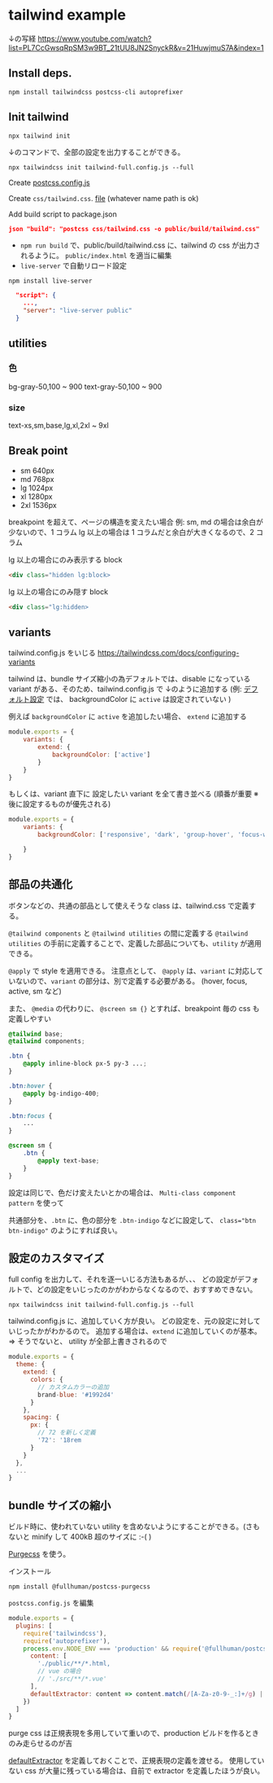# tailwind example

↓の写経
https://www.youtube.com/watch?list=PL7CcGwsqRpSM3w9BT_21tUU8JN2SnyckR&v=21HuwjmuS7A&index=1

## Install deps.

```shell
npm install tailwindcss postcss-cli autoprefixer
```

## Init tailwind

```shell
npx tailwind init
```

↓のコマンドで、全部の設定を出力することができる。

```shell
npx tailwindcss init tailwind-full.config.js --full
```

Create [postcss.config.js](./postcss.config.js)

Create `css/tailwind.css`. [file](./css/tailwind.css)
(whatever name path is ok)

Add build script to package.json

```json
json "build": "postcss css/tailwind.css -o public/build/tailwind.css"
```

- `npm run build` で、public/build/tailwind.css に、tailwind の css が出力されるように。 `public/index.html` を適当に編集
- `live-server` で自動リロード設定

```shell
npm install live-server
```

```json
  "script": {
    ...,
    "server": "live-server public"
  }
```

## utilities
### 色
bg-gray-50,100 ~ 900
text-gray-50,100 ~ 900

### size
text-xs,sm,base,lg,xl,2xl ~ 9xl

## Break point

- sm 640px
- md 768px
- lg 1024px
- xl 1280px
- 2xl 1536px

breakpoint を超えて、ページの構造を変えたい場合
例: sm, md の場合は余白が少ないので、1 コラム
lg 以上の場合は 1 コラムだと余白が大きくなるので、2 コラム

lg 以上の場合にのみ表示する block
```html
<div class="hidden lg:block>
```

lg 以上の場合にのみ隠す block
```html
<div class="lg:hidden>
```

## variants
tailwind.config.js をいじる
https://tailwindcss.com/docs/configuring-variants

tailwind は、bundle サイズ縮小の為デフォルトでは、disable になっている variant がある、そのため、tailwind.config.js で ↓のように追加する
(例: [デフォルト設定](https://tailwindcss.com/docs/configuring-variants#default-variants-reference) では、 backgroundColor に `active` は設定されていない )

例えば `backgroundColor` に `active` を追加したい場合、
`extend` に追加する

```js
module.exports = {
    variants: {
        extend: {
            backgroundColor: ['active']
        }
    }
}
```

もしくは、variant 直下に 設定したい variant を全て書き並べる
(順番が重要 ※ 後に設定するものが優先される)

```js
module.exports = {
    variants: {
        backgroundColor: ['responsive', 'dark', 'group-hover', 'focus-within', 'hover', 'focus', 'active'],

    }
}
```

## 部品の共通化

ボタンなどの、共通の部品として使えそうな class は、tailwind.css で定義する。

`@tailwind components` と `@tailwind utilities` の間に定義する
`@tailwind utilities` の手前に定義することで、定義した部品についても、`utility` が適用できる。

`@apply` で style を適用できる。
注意点として、 `@apply` は、`variant` に対応していないので、`variant` の部分は、別で定義する必要がある。
(hover, focus, active, sm など)

また、 `@media` の代わりに、 `@screen sm {}` とすれば、breakpoint 毎の css も定義しやすい

```css
@tailwind base;
@tailwind components;

.btn {
    @apply inline-block px-5 py-3 ...;
}

.btn:hover {
    @apply bg-indigo-400;
}

.btn:focus {
    ...
}

@screen sm {
    .btn {
        @apply text-base;
    }
}
```

設定は同じで、色だけ変えたいとかの場合は、
`Multi-class component pattern` を使って

共通部分を、`.btn` に、色の部分を `.btn-indigo` などに設定して、
`class="btn btn-indigo"` のようにすれば良い。

## 設定のカスタマイズ

full config を出力して、それを逐一いじる方法もあるが、、、
どの設定がデフォルトで、どの設定をいじったのかがわからなくなるので、おすすめできない。

```shell
npx tailwindcss init tailwind-full.config.js --full
```


tailwind.config.js に、追加していく方が良い。
どの設定を、元の設定に対していじったかがわかるので。
追加する場合は、`extend` に追加していくのが基本。 => そうでないと、 utility が全部上書きされるので

```js
module.exports = {
  theme: {
    extend: {
      colors: {
        // カスタムカラーの追加
        brand-blue: '#1992d4'
      }
    },
    spacing: {
      px: {
        // 72 を新しく定義
        '72': '18rem
      }
    }
  },
  ...
}
```

## bundle サイズの縮小
ビルド時に、使われていない utility を含めないようにすることができる。(さもないと minify して 400kB 超のサイズに :-( )

[Purgecss](https://www.purgecss.com) を使う。

インストール

```shell
npm install @fullhuman/postcss-purgecss
```

`postcss.config.js` を編集

```js
module.exports = {
  plugins: [
    require('tailwindcss'),
    require('autoprefixer'),
    process.env.NODE_ENV === 'production' && require('@fullhuman/postcss-purgecss')({
      content: [
        './public/**/*.html,
        // vue の場合
        // './src/**/*.vue'
      ],
      defaultExtractor: content => content.match(/[A-Za-z0-9-_:]+/g) || []
    })
  ]
}
```

purge css は正規表現を多用していて重いので、production ビルドを作るときのみ走らせるのが吉

[defaultExtractor](https://purgecss.com/configuration.html#options) を定義しておくことで、正規表現の定義を渡せる。
使用していない css が大量に残っている場合は、自前で extractor を定義したほうが良い。
